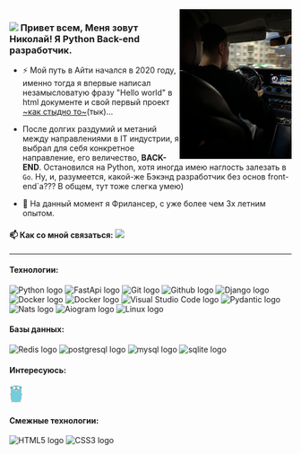 <img src="assets/me.jpg" align="right" width="200"/>

### <img src="https://media.giphy.com/media/hvRJCLFzcasrR4ia7z/giphy.gif" width="25px"></a> Привет всем, Меня зовут Николай! Я Python Back-end разработчик. 


- ⚡ Мой путь в Айти начался в 2020 году, именно тогда я впервые написал незамысловатую фразу "Hello world" в html документе и свой первый проект <a href=https://github.com/Njrctr/myproject>~как стыдно то~</a>(тык)... 

- После долгих раздумий и метаний между направлениями в IT индустрии, я выбрал для себя конкретное направление, его величество, **BACK-END**. Остановился на Python, хотя иногда имею наглость залезать в `Go`. Ну, и, разумеется, какой-же Бэкэнд разработчик без основ front-end`a??? В общем, тут тоже слегка умею)

- 🔭 На данный момент я Фрилансер, с уже более чем 3х летним опытом.
 #### 📫 Как со мной связаться: <a href="https://t.me/xrnze"><img src="https://img.shields.io/badge/telegram-%231DA1F2.svg?&style=for-the-badge&logo=telegram&logoColor=white" height=25></a> 

<!--
**Njrctr/Njrctr** is a ✨ _special_ ✨ repository because its `README.md` (this file) appears on your GitHub profile.

Here are some ideas to get you started:

I’m currently working on ...

- 👯 I’m looking to collaborate on ...
- 🤔 I’m looking for help with ...
- 💬 Ask me about ...

- 😄 Pronouns: ...
- ⚡ Fun fact: ...
-->

---
#### Технологии:
<p>
<img class="m-2" src="https://img.shields.io/badge/Python-282C34.svg?logo=data%3Aimage%2Fpng%3Bbase64%2CiVBORw0KGgoAAAANSUhEUgAAACAAAAAgCAYAAABzenr0AAADGUlEQVR4AbXWA9ArSRRH8ZP5Zm3btm3bNgpr27Zt27adrG3b9m76vFtV85x0zdOt%2BsXpf98eNqhZC%2B5%2F%2B0zg%2BujC4szouGEESKB%2FhS%2FBV9GHw3XA99SoxgJ7XJ3%2FwYijlsip4LZojwhWSP28tt%2FXv6J7A%2BdBvgpM5LEzuAP6LXg4%2BiT5cNDRMZ2D7XUCOQW2ycLFUcDdgEPQ1SD9nQkPCbCBbh%2FIKVDIa4iokwcwTYSW5MNBCeMM8QRUq9fHYPsZ8Gm0rBFO9YKcEiRfCQRIPeiCgZrhqEC%2BSpVcNWB38HAE6CeQit6HadyO4QGgtfOtDf5vQ4duy9Z2NwKw0BXbjgxsiS6pjggJFFICst2O1j080drx1qlJPEMDUDG9ix4D3ANQkv5noat2nBS4D51ZhNCxYysAEiQXjhJKYPzqdWCCsDC6NXB5EeEFcFWf8P4HyB9q%2BfCcnnAGpgkLcFl08WESju0AdoCjo1uVyLr1w1Owbjjoh2EUBBxo5yWsUogLDaNwwYvQ%2BTuNWZmrRKccBuF%2Fgvs1t7vtEeS5TuGVkUt0lBrhPwJ3ox%2BD7T7hAx8xCf0EuLe1w61%2FIZeCswewsxKSaKNrONwFbNbc6ebhgdXQaUOZWdY5wkrIsuA4KDkl%2BkcYrUvnnwMbNXe%2BZR3kDHTUAPTDLgjmgRToZ5ltfklz55unQy%2BowmsPjBlU9JcCfb77DseLYVO0hPoDU39yzxTgnZ3DA%2BlPdPIh7Trzm%2BsK9Hbwg%2F7D%2B1MMvSXvzxvANUVz%2FdP%2FwbQV%2Bgd0GJShuuRUPgDWBv4pAZobnPXEgtdutwh6UJgTLFTAv8gPbLgx%2FB%2Bo5I6S%2F0ILuBz4HaBha0GyNdY4N6NrdemqHVbFLhPFCOEFMlVSlmQrv%2BQ94Z5M968Cc5CpAgWH2l7%2BK3pf%2BCMQGkPltrz%2BXs5q0FgR3TiQV38C31N%2FZX6g%2F2eHfAJ4DvpPjfCQbia1T0CvCgD3k68aRwHAKKOugJ4fJq%2B5P7SBy9Htgb%2FzE2guQK0aeZQRgdXQ5TDNiU4WRgtF%2BDt8D7yDtsJNwFvUqF4LPlBFlXX1jgAAAABJRU5ErkJggg%3D%3D" alt="Python logo" title="Python" height="25" >
<img src="https://img.shields.io/badge/FastApi-282C34?logo=fastapi&logoColor=#45d0c0" alt="FastApi logo" title="FastApi" height="25" />
<img src="https://img.shields.io/badge/Git-282C34?logo=git&logoColor=F05032" alt="Git logo" title="Git" height="25" />
<img src="https://img.shields.io/badge/GitHub-282C34?logo=github&logoColor=white" alt="Github logo" title="Github" height="25" />
<img src="https://img.shields.io/badge/Django-282C34?logo=django&logoColor=009400" alt="Django logo" title="Django" height="25" />
<img src="https://img.shields.io/badge/Docker-282C34?logo=docker&logoColor=40cbf5" alt="Docker logo" title="Docker" height="25" />
<img src="https://img.shields.io/badge/Docker_Compose-282C34?logo=docker&logoColor=40cbf5" alt="Docker logo" title="Docker-compose" height="25" />
<img src="https://img.shields.io/badge/VS%20Code-282C34?logo=visual-studio-code&logoColor=007ACC" alt="Visual Studio Code logo" title="Visual Studio Code" height="25" />
<img src="https://img.shields.io/badge/Pydantic-282C34?logo=pydantic&logoColor=ce1e82" alt="Pydantic logo" title="Pydantic" height="25" />
<img src="https://img.shields.io/badge/Nats-282C34?logo=natsdotio&logoColor=4bbe4a" alt="Nats logo" title="Nats" height="25" />
<img src="https://img.shields.io/badge/Aiogram-282C34?logo=telegram" alt="Aiogram logo" title="Aiogram" height="25" />
<img src="https://img.shields.io/badge/Linux-282C34?logo=linux&logoColor=black" alt="Linux logo" title="Linux" height="25" />
</p>

#### Базы данных:
<p>
<img src="https://img.shields.io/badge/Redis-282C34?logo=redis&logoColor=ac0000" alt="Redis logo" title="Redis" height="25" />
<img src="https://img.shields.io/badge/Postgresql-282C34?logo=postgresql&logoColor=598bff" alt="postgresql logo" title="Postgresql" height="25" />
<img src="https://img.shields.io/badge/Mysql-282C34?logo=mysql&logoColor=00aaff" alt="mysql logo" title="Mysql" height="25" />
<img src="https://img.shields.io/badge/Sqlite-282C34?logo=sqlite&logoColor=00aaff" alt="sqlite logo" title="Sqlite" height="25" />
</p>

#### Интересуюсь:
<a href="https://golang.org/" title="Golang"><img src="icons/golang.png" /></a>

#### Смежные технологии:
<p>
<img src="https://img.shields.io/badge/HTML5-282C34?logo=html5&logoColor=E34F26" alt="HTML5 logo" title="HTML5" height="22" />
<img src="https://img.shields.io/badge/CSS3-282C34?logo=css3&logoColor=1572B6" alt="CSS3 logo" title="CSS3" height="22" />
</p>
